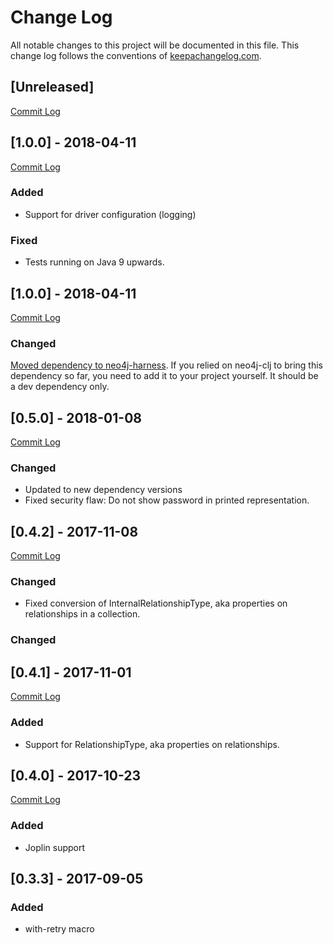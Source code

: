 # Change Log
All notable changes to this project will be documented in this file. This change log follows the conventions of [keepachangelog.com](http://keepachangelog.com/).


## [Unreleased]
[Commit Log](https://github.com/gorillalabs/neo4j-clj/compare/v1.1.0...HEAD)

## [1.0.0] - 2018-04-11
[Commit Log](https://github.com/gorillalabs/neo4j-clj/compare/v1.0.0...v1.1.0)

### Added
- Support for driver configuration (logging)

### Fixed
- Tests running on Java 9 upwards.

## [1.0.0] - 2018-04-11
[Commit Log](https://github.com/gorillalabs/neo4j-clj/compare/v0.5.0...v1.0.0)

### Changed
[Moved dependency to neo4j-harness](https://github.com/gorillalabs/neo4j-clj/issues/5). If you relied on neo4j-clj to bring this dependency so far, you need to add it to your project yourself. It should be a dev dependency only. 


## [0.5.0] - 2018-01-08
[Commit Log](https://github.com/gorillalabs/neo4j-clj/compare/v0.4.2...v0.5.0)

### Changed
- Updated to new dependency versions
- Fixed security flaw: Do not show password in printed representation.


## [0.4.2] - 2017-11-08
[Commit Log](https://github.com/gorillalabs/neo4j-clj/compare/v0.4.1...v0.4.2)

### Changed
- Fixed conversion of InternalRelationshipType, aka properties on relationships in a collection.


### Changed

## [0.4.1] - 2017-11-01
[Commit Log](https://github.com/gorillalabs/neo4j-clj/compare/v0.4.0...v0.4.1)

### Added
- Support for RelationshipType, aka properties on relationships.

## [0.4.0] - 2017-10-23
[Commit Log](https://github.com/gorillalabs/neo4j-clj/compare/v0.3.3...v0.4.0)

### Added
- Joplin support

## [0.3.3] - 2017-09-05
### Added
- with-retry macro



